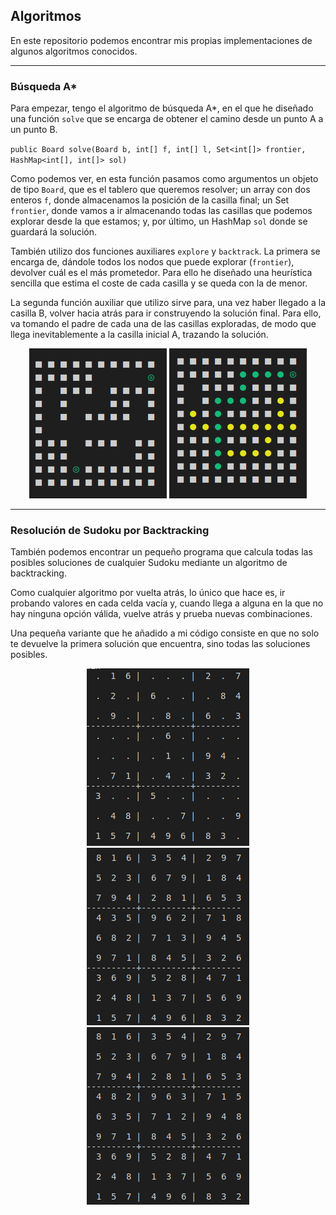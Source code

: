 ## Algoritmos

En este repositorio podemos encontrar mis propias implementaciones de algunos algoritmos conocidos.

---

### Búsqueda A*

Para empezar, tengo el algoritmo de búsqueda A*, en el que he diseñado una función `solve` que se encarga de obtener el camino desde un punto A a un punto B.

`public Board solve(Board b, int[] f, int[] l, Set<int[]> frontier, HashMap<int[], int[]> sol)`

Como podemos ver, en esta función pasamos como argumentos un objeto de tipo `Board`, que es el tablero que queremos resolver; un array con dos enteros `f`, donde almacenamos la posición de la casilla final; un Set `frontier`, donde vamos a ir almacenando todas las casillas que podemos explorar desde la que estamos; y, por último, un HashMap `sol` donde se guardará la solución. 

También utilizo dos funciones auxiliares `explore` y `backtrack`. La primera se encarga de, dándole todos los nodos que puede explorar (`frontier`), devolver cuál es el más prometedor. Para ello he diseñado una heurística sencilla que estima el coste de cada casilla y se queda con la de menor. 

La segunda función auxiliar que utilizo sirve para, una vez haber llegado a la casilla B, volver hacia atrás para ir construyendo la solución final. Para ello, va tomando el padre de cada una de las casillas exploradas, de modo que llega inevitablemente a la casilla inicial A, trazando la solución.

<center>

![](/a-search/imgs/unsolved.png) ![](/a-search/imgs/solved.png)
</center>

---

### Resolución de Sudoku por Backtracking

También podemos encontrar un pequeño programa que calcula todas las posibles soluciones de cualquier Sudoku mediante un algoritmo de backtracking.

Como cualquier algoritmo por vuelta atrás, lo único que hace es, ir probando valores en cada celda vacía y, cuando llega a alguna en la que no hay ninguna opción válida, vuelve atrás y prueba nuevas combinaciones.

Una pequeña variante que he añadido a mi código consiste en que no solo te devuelve la primera solución que encuentra, sino todas las soluciones posibles.

<center>

![](/sudoku/imgs/unsolved.png) ![](/sudoku/imgs/solved1.png) ![](/sudoku/imgs/solved2.png)

</center>